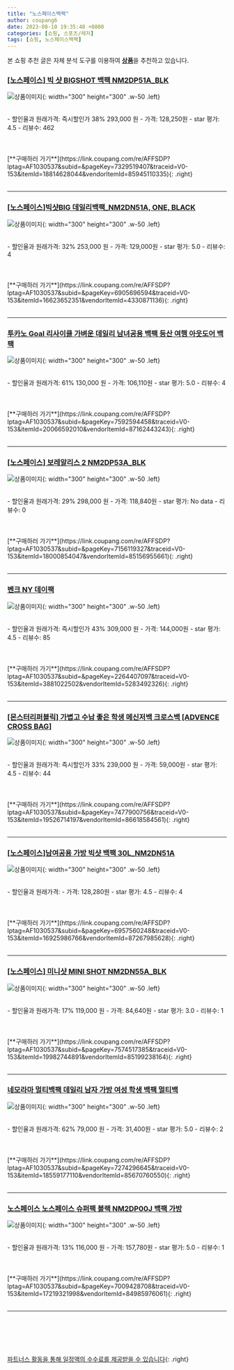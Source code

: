 ```yaml
---
title: "노스페이스백팩"
author: coupang6
date: 2023-08-10 19:35:48 +0800
categories: [쇼핑, 스포츠/레저]
tags: [쇼핑, 노스페이스백팩]
---
```


본 쇼핑 추천 글은 자체 분석 도구를 이용하여 [**상품**](https://link.coupang.com/a/bao1ui)을 추천하고 있습니다.

### [[노스페이스] 빅 샷 BIGSHOT 백팩 NM2DP51A_BLK](https://link.coupang.com/re/AFFSDP?lptag=AF1030537&subid=&pageKey=7329519407&traceid=V0-153&itemId=18814628044&vendorItemId=85945110335)

![상품이미지](https://thumbnail9.coupangcdn.com/thumbnails/remote/230x230ex/image/vendor_inventory/d49c/a28d6015bc0f0f1747143bbeb583a344eebaae6171e60cf1978eb9ec0d38.jpg){: width="300" height="300" .w-50 .left}


<br>
- 할인율과 원래가격: 즉시할인가 38%  293,000   원
- 가격: 128,250원
- star 평가: 4.5
- 리뷰수: 462
<br>
<br>
<br>
<br>
[**구매하러 가기**](https://link.coupang.com/re/AFFSDP?lptag=AF1030537&subid=&pageKey=7329519407&traceid=V0-153&itemId=18814628044&vendorItemId=85945110335){: .right}
<br>
<br>

---

### [[노스페이스]빅샷BIG 데일리백팩_NM2DN51A, ONE, BLACK](https://link.coupang.com/re/AFFSDP?lptag=AF1030537&subid=&pageKey=6905696594&traceid=V0-153&itemId=16623652351&vendorItemId=4330871136)

![상품이미지](https://thumbnail6.coupangcdn.com/thumbnails/remote/230x230ex/image/vendor_inventory/7bb0/86c0f57fc2baf4f1c759b7008fd1b92aa8c31bb470d157e58fa6a13440ac.jpg){: width="300" height="300" .w-50 .left}


<br>
- 할인율과 원래가격: 32%  253,000   원
- 가격: 129,000원
- star 평가: 5.0
- 리뷰수: 4
<br>
<br>
<br>
<br>
[**구매하러 가기**](https://link.coupang.com/re/AFFSDP?lptag=AF1030537&subid=&pageKey=6905696594&traceid=V0-153&itemId=16623652351&vendorItemId=4330871136){: .right}
<br>
<br>

---

### [투카노 Goal 리사이클 가벼운 데일리 남녀공용 백팩 등산 여행 아웃도어 백팩](https://link.coupang.com/re/AFFSDP?lptag=AF1030537&subid=&pageKey=7592594458&traceid=V0-153&itemId=20066592010&vendorItemId=87162443243)

![상품이미지](https://thumbnail7.coupangcdn.com/thumbnails/remote/230x230ex/image/vendor_inventory/a9e8/e5fde0f2ca96c76be1c0372e2fd1b1ee82c75c690cf985a85f267090bc01.jpg){: width="300" height="300" .w-50 .left}


<br>
- 할인율과 원래가격: 61%  130,000   원
- 가격: 106,110원
- star 평가: 5.0
- 리뷰수: 4
<br>
<br>
<br>
<br>
[**구매하러 가기**](https://link.coupang.com/re/AFFSDP?lptag=AF1030537&subid=&pageKey=7592594458&traceid=V0-153&itemId=20066592010&vendorItemId=87162443243){: .right}
<br>
<br>

---

### [[노스페이스] 보레알리스 2 NM2DP53A_BLK](https://link.coupang.com/re/AFFSDP?lptag=AF1030537&subid=&pageKey=7156119327&traceid=V0-153&itemId=18000854047&vendorItemId=85156955661)

![상품이미지](https://thumbnail10.coupangcdn.com/thumbnails/remote/230x230ex/image/vendor_inventory/b710/6587f89620eefc6c97ccb98424aa27c596caea9110614380d4f1e7294c2c.jpg){: width="300" height="300" .w-50 .left}


<br>
- 할인율과 원래가격: 29%  298,000   원
- 가격: 118,840원
- star 평가: No data
- 리뷰수: 0
<br>
<br>
<br>
<br>
[**구매하러 가기**](https://link.coupang.com/re/AFFSDP?lptag=AF1030537&subid=&pageKey=7156119327&traceid=V0-153&itemId=18000854047&vendorItemId=85156955661){: .right}
<br>
<br>

---

### [벤크 NY 데이팩](https://link.coupang.com/re/AFFSDP?lptag=AF1030537&subid=&pageKey=2264407097&traceid=V0-153&itemId=3881022502&vendorItemId=5283492326)

![상품이미지](https://thumbnail10.coupangcdn.com/thumbnails/remote/230x230ex/image/vendor_inventory/0c60/8d6f22767b931596c5ae66e9908fe25e3f59654a0fd75e683f8b3ec59be3.jpg){: width="300" height="300" .w-50 .left}


<br>
- 할인율과 원래가격: 즉시할인가 43%  309,000   원
- 가격: 144,000원
- star 평가: 4.5
- 리뷰수: 85
<br>
<br>
<br>
<br>
[**구매하러 가기**](https://link.coupang.com/re/AFFSDP?lptag=AF1030537&subid=&pageKey=2264407097&traceid=V0-153&itemId=3881022502&vendorItemId=5283492326){: .right}
<br>
<br>

---

### [[몬스터리퍼블릭] 가볍고 수납 좋은 학생 메신저백 크로스백 [ADVENCE CROSS BAG]](https://link.coupang.com/re/AFFSDP?lptag=AF1030537&subid=&pageKey=7477900756&traceid=V0-153&itemId=19526714197&vendorItemId=86618584561)

![상품이미지](https://thumbnail10.coupangcdn.com/thumbnails/remote/230x230ex/image/vendor_inventory/5c01/c204ca155099efc7fafd0f92416df1146bb96623e458c8559f4cb0f05aec.jpg){: width="300" height="300" .w-50 .left}


<br>
- 할인율과 원래가격: 즉시할인가 33%  239,000   원
- 가격: 59,000원
- star 평가: 4.5
- 리뷰수: 44
<br>
<br>
<br>
<br>
[**구매하러 가기**](https://link.coupang.com/re/AFFSDP?lptag=AF1030537&subid=&pageKey=7477900756&traceid=V0-153&itemId=19526714197&vendorItemId=86618584561){: .right}
<br>
<br>

---

### [[노스페이스]남여공용 가방 빅샷 백팩 30L_NM2DN51A](https://link.coupang.com/re/AFFSDP?lptag=AF1030537&subid=&pageKey=6957560248&traceid=V0-153&itemId=16925986766&vendorItemId=87267985628)

![상품이미지](https://thumbnail8.coupangcdn.com/thumbnails/remote/230x230ex/image/vendor_inventory/680a/167cca22b5f7f965ce251bf0d57c3e73c5a36f3e5fbcac93af6b0a5f749b.jpg){: width="300" height="300" .w-50 .left}


<br>
- 할인율과 원래가격: 
- 가격: 128,280원
- star 평가: 4.5
- 리뷰수: 4
<br>
<br>
<br>
<br>
[**구매하러 가기**](https://link.coupang.com/re/AFFSDP?lptag=AF1030537&subid=&pageKey=6957560248&traceid=V0-153&itemId=16925986766&vendorItemId=87267985628){: .right}
<br>
<br>

---

### [[노스페이스] 미니샷 MINI SHOT NM2DN55A_BLK](https://link.coupang.com/re/AFFSDP?lptag=AF1030537&subid=&pageKey=7574517385&traceid=V0-153&itemId=19982744891&vendorItemId=85199238164)

![상품이미지](https://thumbnail9.coupangcdn.com/thumbnails/remote/230x230ex/image/vendor_inventory/0f0b/c6c78c37efbfabbd61fd08a5cff540b89f6683692c47c9378becc45974af.jpg){: width="300" height="300" .w-50 .left}


<br>
- 할인율과 원래가격: 17%  119,000   원
- 가격: 84,640원
- star 평가: 3.0
- 리뷰수: 1
<br>
<br>
<br>
<br>
[**구매하러 가기**](https://link.coupang.com/re/AFFSDP?lptag=AF1030537&subid=&pageKey=7574517385&traceid=V0-153&itemId=19982744891&vendorItemId=85199238164){: .right}
<br>
<br>

---

### [네모라마 멀티백팩 데일리 남자 가방 여성 학생 백팩 멀티백](https://link.coupang.com/re/AFFSDP?lptag=AF1030537&subid=&pageKey=7274296645&traceid=V0-153&itemId=18559177110&vendorItemId=85670760550)

![상품이미지](https://thumbnail10.coupangcdn.com/thumbnails/remote/230x230ex/image/vendor_inventory/90ac/20d04eaaa72239087f8991f5e4b38dbb8dad785d23c862f86779ae0b6cf2.jpg){: width="300" height="300" .w-50 .left}


<br>
- 할인율과 원래가격: 62%  79,000   원
- 가격: 31,400원
- star 평가: 5.0
- 리뷰수: 2
<br>
<br>
<br>
<br>
[**구매하러 가기**](https://link.coupang.com/re/AFFSDP?lptag=AF1030537&subid=&pageKey=7274296645&traceid=V0-153&itemId=18559177110&vendorItemId=85670760550){: .right}
<br>
<br>

---

### [노스페이스 노스페이스 슈퍼팩 블랙 NM2DP00J 백팩 가방](https://link.coupang.com/re/AFFSDP?lptag=AF1030537&subid=&pageKey=7009428708&traceid=V0-153&itemId=17219321998&vendorItemId=84985976061)

![상품이미지](https://thumbnail7.coupangcdn.com/thumbnails/remote/230x230ex/image/vendor_inventory/758c/cca446bdb4f5556ce1e78fad2983ba3c15cdfae23f1650ada75c74cec80b.jpg){: width="300" height="300" .w-50 .left}


<br>
- 할인율과 원래가격: 13%  116,000   원
- 가격: 157,780원
- star 평가: 5.0
- 리뷰수: 1
<br>
<br>
<br>
<br>
[**구매하러 가기**](https://link.coupang.com/re/AFFSDP?lptag=AF1030537&subid=&pageKey=7009428708&traceid=V0-153&itemId=17219321998&vendorItemId=84985976061){: .right}
<br>
<br>

---
<br><br><br><br><br> [파트너스 활동을 통해 일정액의 수수료를 제공받을 수 있습니다](https://link.coupang.com/a/bao1ui){: .right}